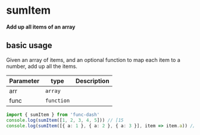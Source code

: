 # sumItem
**Add up all items of an array**

## basic usage

Given an array of items, and an optional function to map each item to a number, add up all the items.

| Parameter |type | Description |
| --- | --- | --- |
| arr | `array` | |
| func | `function` |  |

```typescript
import { sumItem } from 'func-dash'
console.log(sumItem([1, 2, 3, 4, 5])) // [15
console.log(sumItem([{ a: 1 }, { a: 2 }, { a: 3 }], item => item.a)) // 6
```
